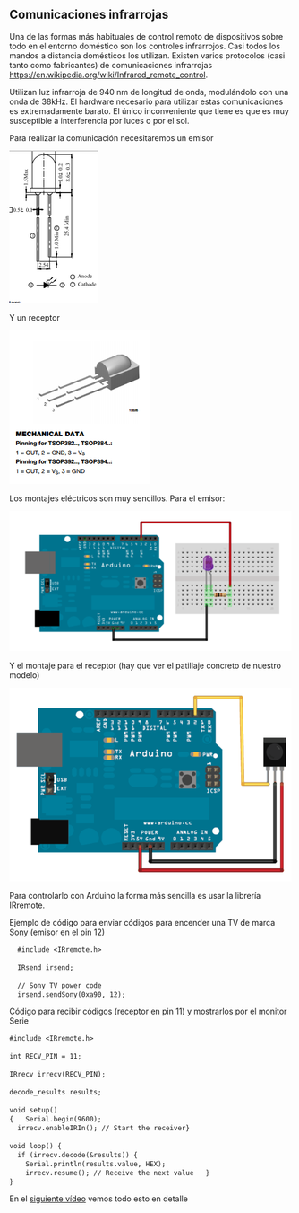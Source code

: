 ## Comunicaciones infrarrojas

Una de las formas más habituales de control remoto de dispositivos sobre todo en el entorno doméstico son los controles infrarrojos. Casi todos los mandos a distancia domésticos los utilizan. Existen varios protocolos (casi tanto como fabricantes) de comunicaciones infrarrojas https://en.wikipedia.org/wiki/Infrared_remote_control.

Utilizan luz infrarroja de 940 nm de longitud de onda, modulándolo con una onda de 38kHz. El hardware necesario para utilizar estas comunicaciones es extremadamente barato. El único inconveniente que tiene es que es muy susceptible a interferencia por luces o por el sol.

Para realizar la comunicación necesitaremos un emisor

![Emisor IR](./images/Emisor_IR.png)

Y un receptor

![Receptor_Ir.png](./images/Receptor_Ir.png)

Los montajes eléctricos son muy sencillos. Para el emisor:


![Montaje_EmisorIR.png](./images/Montaje_EmisorIR.png)

Y el montaje para el receptor (hay que ver el patillaje concreto de nuestro modelo)

![Montaje_Receptor_IR.png](./images/Montaje_Receptor_IR.png)



Para controlarlo con Arduino la forma más sencilla es usar la librería IRremote.


Ejemplo de código para enviar códigos para encender una TV de marca Sony (emisor en el pin 12)

      #include <IRremote.h>

      IRsend irsend;

      // Sony TV power code
      irsend.sendSony(0xa90, 12);



Código para recibir códigos (receptor en pin 11) y mostrarlos por el monitor Serie

    #include <IRremote.h>

    int RECV_PIN = 11;

    IRrecv irrecv(RECV_PIN);

    decode_results results;

    void setup()
    {   Serial.begin(9600);
      irrecv.enableIRIn(); // Start the receiver}

    void loop() {
      if (irrecv.decode(&results)) {
        Serial.println(results.value, HEX);
        irrecv.resume(); // Receive the next value   }
    }



En el [siguiente vídeo](https://www.youtube.com/embed/S-wWNDfEPqw) vemos todo esto en detalle
